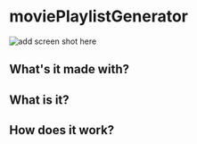 # moviePlaylistGenerator

![add screen shot here]()

## What's it made with?

## What is it?

## How does it work?
